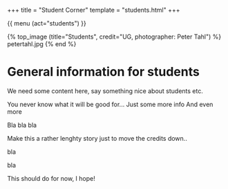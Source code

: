 +++
title = "Student Corner"
template = "students.html"
+++

{{ menu (act="students") }} 

{% top_image (title="Students", credit="UG, photographer: Peter Tahl") %}
	petertahl.jpg
{% end %}


<div class="container">

# General information for students

We need some content here, say something nice about students etc.

You never know what it will be good for...
Just some more info
And even more

Bla bla bla

Make this a rather lenghty story just to move the credits down..

bla 

bla

This should do for now, I hope!
</div>